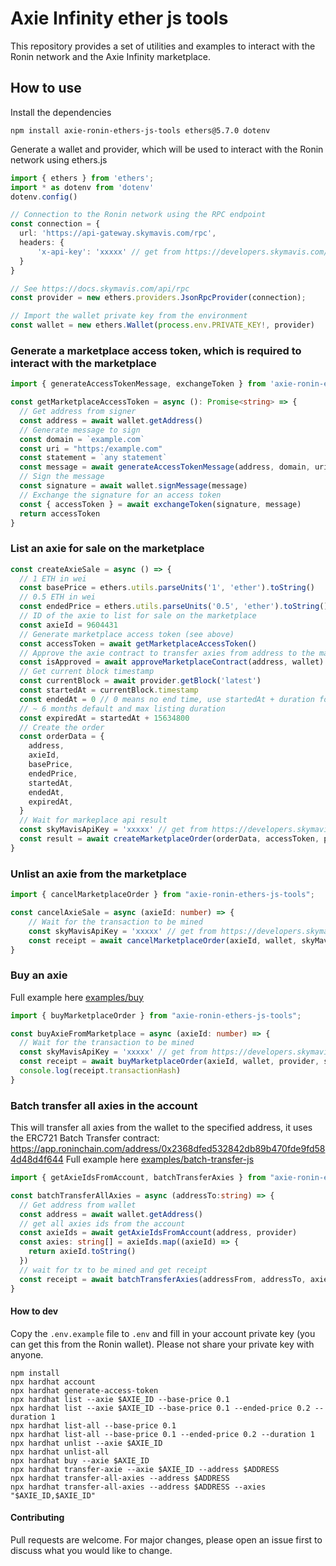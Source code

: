 # Axie Infinity ether js tools

This repository provides a set of utilities and examples to interact with the Ronin network and the Axie Infinity marketplace.

## How to use

Install the dependencies

```shell
npm install axie-ronin-ethers-js-tools ethers@5.7.0 dotenv
```

Generate a wallet and provider, which will be used to interact with the Ronin network using ethers.js

```typescript
import { ethers } from 'ethers';
import * as dotenv from 'dotenv'
dotenv.config()

// Connection to the Ronin network using the RPC endpoint
const connection = {
  url: 'https://api-gateway.skymavis.com/rpc',
  headers: {
      'x-api-key': 'xxxxx' // get from https://developers.skymavis.com/console/applications/
  }
}

// See https://docs.skymavis.com/api/rpc
const provider = new ethers.providers.JsonRpcProvider(connection);

// Import the wallet private key from the environment
const wallet = new ethers.Wallet(process.env.PRIVATE_KEY!, provider) 
```

### Generate a marketplace access token, which is required to interact with the marketplace

```typescript
import { generateAccessTokenMessage, exchangeToken } from 'axie-ronin-ethers-js-tools';

const getMarketplaceAccessToken = async (): Promise<string> => {
  // Get address from signer
  const address = await wallet.getAddress()
  // Generate message to sign
  const domain = `example.com`
  const uri = "https:/example.com"
  const statement = `any statement`
  const message = await generateAccessTokenMessage(address, domain, uri, statement)
  // Sign the message
  const signature = await wallet.signMessage(message)
  // Exchange the signature for an access token
  const { accessToken } = await exchangeToken(signature, message)
  return accessToken
}

```

### List an axie for sale on the marketplace

```typescript
const createAxieSale = async () => {
  // 1 ETH in wei
  const basePrice = ethers.utils.parseUnits('1', 'ether').toString()
  // 0.5 ETH in wei
  const endedPrice = ethers.utils.parseUnits('0.5', 'ether').toString()
  // ID of the axie to list for sale on the marketplace
  const axieId = 9604431
  // Generate marketplace access token (see above)
  const accessToken = await getMarketplaceAccessToken()
  // Approve the axie contract to transfer axies from address to the marketplace contract
  const isApproved = await approveMarketplaceContract(address, wallet)
  // Get current block timestamp
  const currentBlock = await provider.getBlock('latest')
  const startedAt = currentBlock.timestamp
  const endedAt = 0 // 0 means no end time, use startedAt + duration for auctions
  // ~ 6 months default and max listing duration
  const expiredAt = startedAt + 15634800
  // Create the order
  const orderData = {
    address,
    axieId,
    basePrice,
    endedPrice,
    startedAt,
    endedAt,
    expiredAt,
  }
  // Wait for markeplace api result
  const skyMavisApiKey = 'xxxxx' // get from https://developers.skymavis.com/console/applications/
  const result = await createMarketplaceOrder(orderData, accessToken, provider, skyMavisApiKey)
}
```

### Unlist an axie from the marketplace

```typescript
import { cancelMarketplaceOrder } from "axie-ronin-ethers-js-tools";

const cancelAxieSale = async (axieId: number) => {
    // Wait for the transaction to be mined
    const skyMavisApiKey = 'xxxxx' // get from https://developers.skymavis.com/console/applications/
    const receipt = await cancelMarketplaceOrder(axieId, wallet, skyMavisApiKey)
}

```

### Buy an axie

Full example here [examples/buy](https://github.com/alexx855/axie-ronin-ethers-js-tools/tree/main/examples/buy)

```typescript
import { buyMarketplaceOrder } from "axie-ronin-ethers-js-tools";

const buyAxieFromMarketplace = async (axieId: number) => {
  // Wait for the transaction to be mined
  const skyMavisApiKey = 'xxxxx' // get from https://developers.skymavis.com/console/applications/
  const receipt = await buyMarketplaceOrder(axieId, wallet, provider, skyMavisApiKey)
  console.log(receipt.transactionHash)
}
```

### Batch transfer all axies in the account

This will transfer all axies from the wallet to the specified address, it uses the ERC721 Batch Transfer contract: <https://app.roninchain.com/address/0x2368dfed532842db89b470fde9fd584d48d4f644>
Full example here [examples/batch-transfer-js](https://github.com/alexx855/axie-ronin-ethers-js-tools/tree/main/examples/batch-transfer-js)

```typescript
import { getAxieIdsFromAccount, batchTransferAxies } from "axie-ronin-ethers-js-tools";

const batchTransferAllAxies = async (addressTo:string) => {
  // Get address from wallet
  const address = await wallet.getAddress()
  // get all axies ids from the account
  const axieIds = await getAxieIdsFromAccount(address, provider)
  const axies: string[] = axieIds.map((axieId) => {
    return axieId.toString()
  })
  // wait for tx to be mined and get receipt
  const receipt = await batchTransferAxies(addressFrom, addressTo, axies, wallet)
}

```

#### How to dev

Copy the `.env.example` file to `.env` and fill in your account private key (you can get this from the Ronin wallet). Please not share your private key with anyone.

```shell
npm install
npx hardhat account
npx hardhat generate-access-token
npx hardhat list --axie $AXIE_ID --base-price 0.1
npx hardhat list --axie $AXIE_ID --base-price 0.1 --ended-price 0.2 --duration 1
npx hardhat list-all --base-price 0.1
npx hardhat list-all --base-price 0.1 --ended-price 0.2 --duration 1
npx hardhat unlist --axie $AXIE_ID
npx hardhat unlist-all
npx hardhat buy --axie $AXIE_ID
npx hardhat transfer-axie --axie $AXIE_ID --address $ADDRESS
npx hardhat transfer-all-axies --address $ADDRESS
npx hardhat transfer-all-axies --address $ADDRESS --axies "$AXIE_ID,$AXIE_ID"
```

#### Contributing

Pull requests are welcome. For major changes, please open an issue first to discuss what you would like to change.
